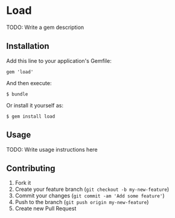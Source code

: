 # Load

TODO: Write a gem description

## Installation

Add this line to your application's Gemfile:

    gem 'load'

And then execute:

    $ bundle

Or install it yourself as:

    $ gem install load

## Usage

TODO: Write usage instructions here

## Contributing

1. Fork it
2. Create your feature branch (`git checkout -b my-new-feature`)
3. Commit your changes (`git commit -am 'Add some feature'`)
4. Push to the branch (`git push origin my-new-feature`)
5. Create new Pull Request
